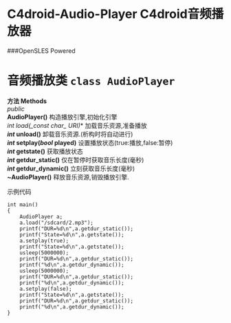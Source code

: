 # C4droid-Audio-Player C4droid音频播放器
###OpenSLES Powered

# 音频播放类  ``class AudioPlayer`` 
**方法 Methods**  
*public*  
**AudioPlayer()** 构造播放引擎,初始化引擎  
**_int_ load(_const char*_ URI)** 加载音乐资源,准备播放  
**_int_ unload()** 卸载音乐资源.(析构时将自动进行)  
**_int_ setplay(_bool_ played)** 设置播放状态(true:播放,false:暂停)  
**_int_ getstate()** 获取播放状态  
**_int_ getdur_static()** 仅在暂停时获取音乐长度(毫秒)  
**_int_ getdur_dynamic()** 立刻获取音乐长度(毫秒)  
**~AudioPlayer()** 释放音乐资源,销毁播放引擎.  

示例代码  
```
int main()
{
    AudioPlayer a;
    a.load("/sdcard/2.mp3");
    printf("DUR=%d\n",a.getdur_static());
    printf("State=%d\n",a.getstate());
    a.setplay(true);
    printf("State=%d\n",a.getstate());
    usleep(5000000);
    printf("DUR=%d\n",a.getdur_static());
    printf("%d\n",a.getdur_dynamic());
    usleep(5000000);
    printf("DUR=%d\n",a.getdur_static());
    printf("%d\n",a.getdur_dynamic());
    a.setplay(false);
    printf("State=%d\n",a.getstate());
    printf("DUR=%d\n",a.getdur_static());
    printf("%d\n",a.getdur_dynamic());
}
```
